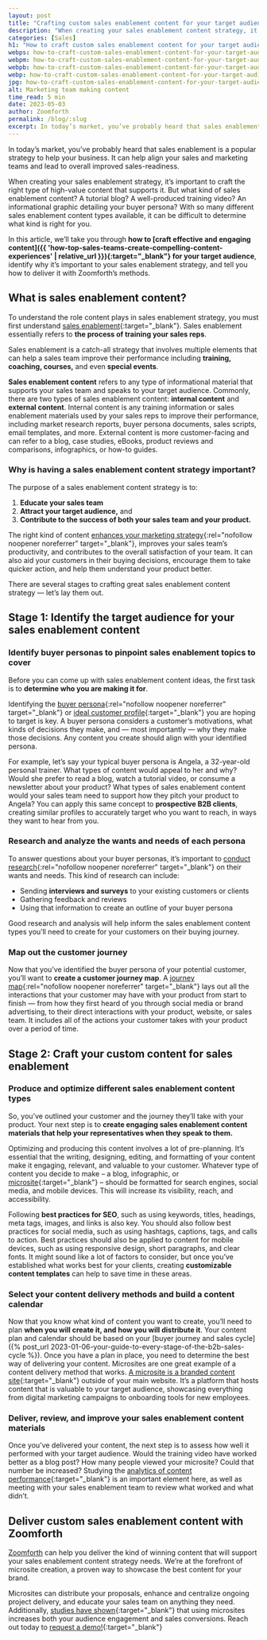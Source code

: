 ```yaml
---
layout: post
title: "Crafting custom sales enablement content for your target audience"
description: "When creating your sales enablement content strategy, it’s important to craft the right type of high-value content that supports it. But what kind of content?"
categories: [Sales]
h1: "How to craft custom sales enablement content for your target audience"
webps: how-to-craft-custom-sales-enablement-content-for-your-target-audience-376.webp
webpm: how-to-craft-custom-sales-enablement-content-for-your-target-audience-564.webp
webpb: how-to-craft-custom-sales-enablement-content-for-your-target-audience-744.webp
webp: how-to-craft-custom-sales-enablement-content-for-your-target-audience.webp
jpg: how-to-craft-custom-sales-enablement-content-for-your-target-audience.jpg
alt: Marketing team making content
time_read: 5 min
date: 2023-05-03
author: Zoomforth
permalink: /blog/:slug
excerpt: In today’s market, you’ve probably heard that sales enablement is a popular strategy to help your business. It can help align your sales and marketing teams and lead to overall improved sales-readiness.
---
```

In today’s market, you’ve probably heard that sales enablement is a popular strategy to help your business. It can help align your sales and marketing teams and lead to overall improved sales-readiness.

When creating your sales enablement strategy, it’s important to craft the right type of high-value content that supports it. But what kind of sales enablement content? A tutorial blog? A well-produced training video? An informational graphic detailing your buyer persona? With so many different sales enablement content types available, it can be difficult to determine what kind is right for you.

In this article, we’ll take you through **how to [craft effective and engaging content]({{ 'how-top-sales-teams-create-compelling-content-experiences' | relative_url }}){:target="_blank"} for your target audience**, identify why it’s important to your sales enablement strategy, and tell you how to deliver it with Zoomforth’s methods.

## What is sales enablement content?

To understand the role content plays in sales enablement strategy, you must first understand [sales enablement]({{'blog/a-beginners-guide-to-sales-enablement-everything-you-need-to-know-to-get-started'|relative_url}}){:target="_blank"}. Sales enablement essentially refers to **the process of training your sales reps**.

Sales enablement is a catch-all strategy that involves multiple elements that can help a sales team improve their performance including **training, coaching, courses,** and even **special events**.

**Sales enablement content** refers to any type of informational material that supports your sales team and speaks to your target audience. Commonly, there are two types of sales enablement content: **internal content** and **external content**. Internal content is any training information or sales enablement materials used by your sales reps to improve their performance, including market research reports, buyer persona documents, sales scripts, email templates, and more. External content is more customer-facing and can refer to a blog, case studies, eBooks, product reviews and comparisons, infographics, or how-to guides.

### Why is having a sales enablement content strategy important?

The purpose of a sales enablement content strategy is to:

1. **Educate your sales team**
2. **Attract your target audience,** and
3. **Contribute to the success of both your sales team and your product.**

The right kind of content [enhances your marketing strategy](https://blog.close.com/sales-enablement-content/#what-is-sales-enablement-content){:rel="nofollow noopener noreferrer" target="_blank"}, improves your sales team’s productivity, and contributes to the overall satisfaction of your team. It can also aid your customers in their buying decisions, encourage them to take quicker action, and help them understand your product better.

There are several stages to crafting great sales enablement content strategy — let’s lay them out.

## Stage 1: Identify the target audience for your sales enablement content

### Identify buyer personas to pinpoint sales enablement topics to cover

Before you can come up with sales enablement content ideas, the first task is to **determine who you are making it for**.

Identifying the [buyer persona](https://www.socialmediatoday.com/news/what-is-a-buyer-persona-and-why-is-it-important/507404/){:rel="nofollow noopener noreferrer" target="_blank"} or [ideal customer profile]({{'blog/what-is-an-ideal-customer-profile-and-how-do-i-create-one'|relative_url}}){:target="_blank"} you are hoping to target is key. A buyer persona considers a customer’s motivations, what kinds of decisions they make, and — most importantly — why they make those decisions. Any content you create should align with your identified persona.

For example, let’s say your typical buyer persona is Angela, a 32-year-old personal trainer. What types of content would appeal to her and why? Would she prefer to read a blog, watch a tutorial video, or consume a newsletter about your product? What types of sales enablement content would your sales team need to support how they pitch your product to Angela? You can apply this same concept to **prospective B2B clients**, creating similar profiles to accurately target who you want to reach, in ways they want to hear from you.

### Research and analyze the wants and needs of each persona

To answer questions about your buyer personas, it’s important to [conduct research](https://www.semrush.com/blog/buyer-persona-examples-beyond-basics/?kw=&cmp=US_SRCH_DSA_Blog_New_Ads_EN&label=dsa_pagefeed&Network=g&Device=c&utm_content=645576874936&kwid=dsa-1753200727173&cmpid=19583513418&agpid=146272681198&BU=Core&extid=60162630084&adpos=&gclid=CjwKCAjwrdmhBhBBEiwA4Hx5g0QMnBXzAnkT1dt_IdOpm3wGclY3kL0_6ly3uFv766z74cJBr71F2xoC89IQAvD_BwE){:rel="nofollow noopener noreferrer" target="_blank"} on their wants and needs. This kind of research can include:

* Sending **interviews and surveys** to your existing customers or clients
* Gathering feedback and reviews
* Using that information to create an outline of your buyer persona

Good research and analysis will help inform the sales enablement content types you’ll need to create for your customers on their buying journey.

### Map out the customer journey

Now that you’ve identified the buyer persona of your potential customer, you’ll want to **create a customer journey map**. A [journey map](https://delighted.com/blog/guide-to-customer-journey-mapping#:~:text=customer%20journey%20map%3F-,What%20is%20a%20customer%20journey%20map%3F,processes%2C%20needs%2C%20and%20perceptions.){:rel="nofollow noopener noreferrer" target="_blank"} lays out all the interactions that your customer may have with your product from start to finish — from how they first heard of you through social media or brand advertising, to their direct interactions with your product, website, or sales team. It includes all of the actions your customer takes with your product over a period of time.

## Stage 2: Craft your custom content for sales enablement

### Produce and optimize different sales enablement content types

So, you’ve outlined your customer and the journey they’ll take with your product. Your next step is to **create engaging sales enablement content materials that help your representatives when they speak to them.**

Optimizing and producing this content involves a lot of pre-planning. It’s essential that the writing, designing, editing, and formatting of your content make it engaging, relevant, and valuable to your customer. Whatever type of content you decide to make – a blog, infographic, or [microsite]({{'blog/microsite-vs-website-whats-the-difference'|relative_url}}){:target="_blank"} – should be formatted for search engines, social media, and mobile devices. This will increase its visibility, reach, and accessibility.

Following **best practices for SEO**, such as using keywords, titles, headings, meta tags, images, and links is also key. You should also follow best practices for social media, such as using hashtags, captions, tags, and calls to action. Best practices should also be applied to content for mobile devices, such as using responsive design, short paragraphs, and clear fonts. It might sound like a lot of factors to consider, but once you’ve established what works best for your clients, creating **customizable content templates** can help to save time in these areas.

### Select your content delivery methods and build a content calendar

Now that you know what kind of content you want to create, you’ll need to plan **when you will create it, and how you will distribute it**. Your content plan and calendar should be based on your [buyer journey and sales cycle]({% post_url 2023-01-06-your-guide-to-every-stage-of-the-b2b-sales-cycle %}). Once you have a plan in place, you need to determine the best way of delivering your content. Microsites are one great example of a content delivery method that works. [A microsite is a branded content site]({{'blog/what-is-a-microsite-how-to-create-one'|relative_url}}){:target="_blank"} outside of your main website. It’s a platform that hosts content that is valuable to your target audience, showcasing everything from digital marketing campaigns to onboarding tools for new employees.

### Deliver, review, and improve your sales enablement content materials

Once you’ve delivered your content, the next step is to assess how well it performed with your target audience. Would the training video have worked better as a blog post? How many people viewed your microsite? Could that number be increased? Studying the [analytics of content performance]({{'platform-data-analytics'|relative_url}}){:target="_blank"} is an important element here, as well as meeting with your sales enablement team to review what worked and what didn’t.

## Deliver custom sales enablement content with Zoomforth

[Zoomforth](/) can help you deliver the kind of winning content that will support your sales enablement content strategy needs. We’re at the forefront of microsite creation, a proven way to showcase the best content for your brand.

Microsites can distribute your proposals, enhance and centralize ongoing project delivery, and educate your sales team on anything they need. Additionally, [studies have shown]({{'blog/what-is-a-microsite-how-to-create-one'|relative_url}}){:target="_blank"} that using microsites increases both your audience engagement and sales conversions. Reach out today to [request a demo!]({{'request-demo'|relative_url}}){:target="_blank"}
